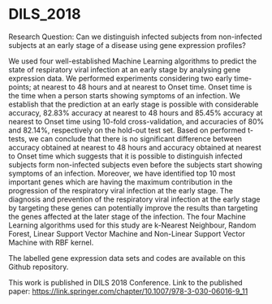 # DILS_2018

Research Question: Can we distinguish infected subjects from non-infected subjects at an early stage of a disease using gene expression profiles?  

We used four well-established Machine Learning algorithms to predict the state of respiratory viral infection at an early stage by analysing gene expression data. We performed experiments considering two early time-points; at nearest to 48 hours and at nearest to Onset time. Onset time is the time when a person starts showing symptoms of an infection. We establish that the prediction at an early stage is possible with considerable accuracy, 82.83% accuracy at nearest to 48 hours and 85.45% accuracy at nearest to Onset time using 10-fold cross-validation, and accuracies of 80% and 82.14%, respectively on the hold-out test set. Based on performed t-tests, we can conclude that there is no significant difference between accuracy obtained at nearest to 48 hours and accuracy obtained at nearest to Onset time which suggests that it is possible to distinguish infected subjects form non-infected subjects even before the subjects start showing symptoms of an infection. Moreover, we have identified top 10 most important genes which are having the maximum contribution in the progression of the respiratory viral infection at the early stage. The diagnosis and prevention of the respiratory viral infection at the early stage by targeting these genes can potentially improve the results than targeting the genes affected at the later stage of the infection. The four Machine Learning algorithms used for this study are k-Nearest Neighbour, Random Forest, Linear Support Vector Machine and Non-Linear Support Vector Machine with RBF kernel. 

The labelled gene expression data sets and codes are available on this Github repository. 

This work is published in DILS 2018 Conference. Link to the published paper: https://link.springer.com/chapter/10.1007/978-3-030-06016-9_11
